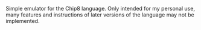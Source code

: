 Simple emulator for the Chip8 language. Only intended for my personal use, many features and instructions of later versions of the language may not be implemented.
